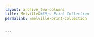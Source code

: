 ```yaml
---
layout: archive_two-columns
title: Melville&#39;s Print Collection
permalink: /melville-print-collection

 
---
```



